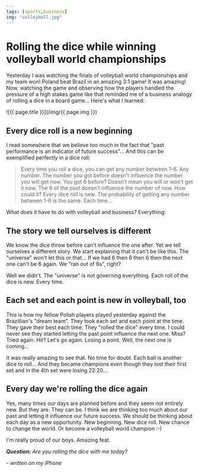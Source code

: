 ```yaml
---
tags: [sports,business]
img: "volleyball.jpg"
---
```


# Rolling the dice while winning volleyball world championships

Yesterday I was watching the finals of volleyball world championships and my team won! Poland beat Brazil in an amazing 3:1 game! It was amazing! Now, watching the game and observing how the players handled the pressure of a high stakes game like that reminded me of a business analogy of rolling a dice in a board game... Here's what I learned:

<!--More-->

![{{ page.title }}](/img/{{ page.img }})

## Every dice roll is a new beginning

I read somewhere that we believe too much in the fact that "past performance is an indicator of future success"... And this can be exemplified perfectly in a dice roll:

> Every time you roll a dice, you can get any number between 1-6. Any number. The number you got before doesn't influence the number you will get now. You got 6 before? Doesn't mean you will or won't get it now. The 6 of the past doesn't influence the number of now. How could it? Every dice roll is new. The probability of getting any number between 1-6 is the same. Each time...

What does it have to do with volleyball and business? Everything:



## The story we tell ourselves is different

We know the dice throw before can't influence the one after. Yet we tell ourselves a different story. We start explaining that it can't be like this. The "universe" won't let this or that... If we had 6 then 6 then 6 then the next one can't be 6 again. We "ran out of 6s", right?

Well we didn't. The "universe" is not governing everything. Each roll of the dice is new. Every time.

## Each set and each point is new in volleyball, too

This is how my fellow Polish players played yesterday against the Brazillian's "dream team". They took each set and each point at the time. They gave their best each time. They "rolled the dice" every time. I could never see they started letting the past point influence the next one. Miss? Tried again. Hit? Let's go again. Losing a point. Well, the next one is coming...

It was really amazing to see that. No time for doubt. Each ball is another dice to roll... And they became champions even though they lost their first set and in the 4th set were losing 22:20...

## Every day we're rolling the dice again

Yes, many times our days are planned before and they seem not entirely new. But they are. They can be. I think we are thinking too much about our past and letting it influence our future success. We should be thinking about each day as a new opportunity. New beginning. New dice roll. New chance to change the world. Or become a volleyball world champion :-)

I'm really proud of our boys. Amazing feat.

***Question:** Are you rolling the dice with me today?*

*- written on my iPhone*

[n]: http://www.nozbe.com/
[ns]: http://www.nozbe.com/signup
[p]: /magazine/
[s]: /productive_show
[t]: http://twitter.com/MSliwinski
[i]: /ipadonly
[e]: /how-i-use-evernote
[d]: http://db.tt/kD7Liux


[n]: https://michael.gratis/nozbe